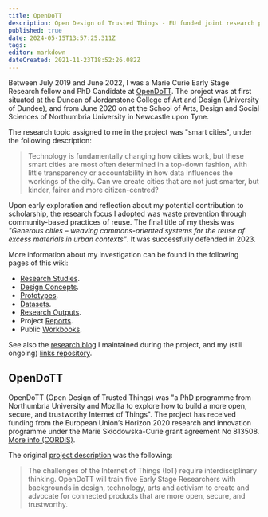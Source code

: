 ```yaml
---
title: OpenDoTT
description: Open Design of Trusted Things - EU funded joint research project (Northumbria University + Mozilla Foundation)
published: true
date: 2024-05-15T13:57:25.311Z
tags: 
editor: markdown
dateCreated: 2021-11-23T18:52:26.082Z
---
```


Between July 2019 and June 2022, I was a Marie Curie Early Stage Research fellow and PhD Candidate at [OpenDoTT](#opendott). The project was at first situated at the Duncan of Jordanstone College of Art and Design (University of Dundee), and from June 2020 on at the School of Arts, Design and Social Sciences of Northumbria University in Newcastle upon Tyne.

The research topic assigned to me in the project was "smart cities", under the following description:

> Technology is fundamentally changing how cities work, but these smart cities are most often determined in a top-down fashion, with little transparency or accountability in how data influences the workings of the city. Can we create cities that are not just smarter, but kinder, fairer and more citizen-centred?

Upon early exploration and reflection about my potential contribution to scholarship, the research focus I adopted was waste prevention through community-based practices of reuse. The final title of my thesis was *"Generous cities – weaving commons-oriented systems for the reuse of excess materials in urban contexts"*. It was successfully defended in 2023.

More information about my investigation can be found in the following pages of this wiki:

- [Research Studies](/opendott/studies).
- [Design Concepts](/opendott/concepts).
- [Prototypes](/opendott/prototypes).
- [Datasets](/opendott/datasets).
- [Research Outputs](/opendott/outputs).
- Project [Reports](/opendott/reports/).
- Public [Workbooks](/opendott/workbooks).

See also the [research blog](https://is.efeefe.me/opendott) I maintained during the project, and my (still ongoing) [links repository](https://links.efeefe.me/?searchtags=opendott).

## OpenDoTT

OpenDoTT (Open Design of Trusted Things) was "a PhD programme from Northumbria University and Mozilla to explore how to build a more open, secure, and trustworthy Internet of Things". The project has received funding from the European Union’s Horizon 2020 research and innovation programme under the Marie Skłodowska-Curie grant agreement No 813508. [More info (CORDIS)](https://doi.org/10.3030/813508).

The original [project description](https://web.archive.org/web/20210517154503/https://opendott.org/) was the following:

> The challenges of the Internet of Things (IoT) require interdisciplinary thinking. OpenDoTT will train five Early Stage Researchers with backgrounds in design, technology, arts and activism to create and advocate for connected products that are more open, secure, and trustworthy.